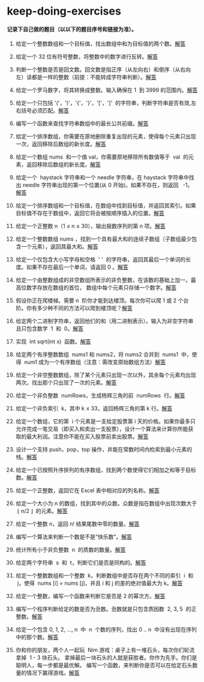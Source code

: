 # keep-doing-exercises

#### 记录下自己做的题目（以以下的题目序号和链接为准）。

1. 给定一个整数数组和一个目标值，找出数组中和为目标值的两个数。[解答](https://github.com/YaliixxG/keep-doing-exercises/blob/master/1.two-sum.js)

2. 给定一个 32 位有符号整数，将整数中的数字进行反转。[解答](https://github.com/YaliixxG/keep-doing-exercises/blob/master/7.reverse-integer.js)

3. 判断一个整数是否是回文数。回文数是指正序（从左向右）和倒序（从右向左）读都是一样的整数（前提：不能转成字符串判断）。[解答](https://github.com/YaliixxG/keep-doing-exercises/blob/master/9.palindrome-number.js)

4. 给定一个罗马数字，将其转换成整数。输入确保在 1  到 3999 的范围内。[解答](https://github.com/YaliixxG/keep-doing-exercises/blob/master/13.roman-to-integer.js)

5. 给定一个只包括 '('，')'，'{'，'}'，'['，']'  的字符串，判断字符串是否有效,左右括号必须匹配。[解答](https://github.com/YaliixxG/keep-doing-exercises/blob/master/20.valid-parentheses.js)

6. 编写一个函数来查找字符串数组中的最长公共前缀。[解答](https://github.com/YaliixxG/keep-doing-exercises/blob/master/14.longest-common-prefix.js)

7. 给定一个排序数组，你需要在原地删除重复出现的元素，使得每个元素只出现一次，返回移除后数组的新长度。[解答](https://github.com/YaliixxG/keep-doing-exercises/blob/master/26.remove-duplicates-from-sorted-array.js)

8. 给定一个数组 nums  和一个值 val，你需要原地移除所有数值等于  val  的元素，返回移除后数组的新长度。[解答](https://github.com/YaliixxG/keep-doing-exercises/blob/master/27.remove-element.js)

9. 给定一个  haystack 字符串和一个 needle 字符串，在 haystack 字符串中找出 needle 字符串出现的第一个位置(从 0 开始)。如果不存在，则返回   -1。[解答](https://github.com/YaliixxG/keep-doing-exercises/blob/master/28.implement-strstr.js)

10. 给定一个排序数组和一个目标值，在数组中找到目标值，并返回其索引。如果目标值不存在于数组中，返回它将会被按顺序插入的位置。[解答](https://github.com/YaliixxG/keep-doing-exercises/blob/master/35.search-insert-position.js)

11. 给定一个正整数 n（1 ≤ n ≤ 30），输出报数序列的第 n 项。[解答](https://github.com/YaliixxG/keep-doing-exercises/blob/master/38.count-and-say.js)

12. 给定一个整数数组 nums ，找到一个具有最大和的连续子数组（子数组最少包含一个元素），返回其最大和。[解答](https://github.com/YaliixxG/keep-doing-exercises/blob/master/53.maximum-subarray.js)

13. 给定一个仅包含大小写字母和空格  ' '  的字符串，返回其最后一个单词的长度。如果不存在最后一个单词，请返回 0 。[解答](https://github.com/YaliixxG/keep-doing-exercises/blob/master/58.length-of-last-word.js)

14. 给定一个由整数组成的非空数组所表示的非负整数，在该数的基础上加一。最高位数字存放在数组的首位， 数组中每个元素只存储一个数字。[解答](https://github.com/YaliixxG/keep-doing-exercises/blob/master/66.plus-one.js)

15. 假设你正在爬楼梯。需要 n  阶你才能到达楼顶。每次你可以爬 1 或 2 个台阶。你有多少种不同的方法可以爬到楼顶呢？[解答](https://github.com/YaliixxG/keep-doing-exercises/blob/master/70.climbing-stairs.js)

16. 给定两个二进制字符串，返回他们的和（用二进制表示）。输入为非空字符串且只包含数字  1  和  0。[解答](https://github.com/YaliixxG/keep-doing-exercises/blob/master/67.add-binary.js)

17. 实现  int sqrt(int x)  函数。[解答](https://github.com/YaliixxG/keep-doing-exercises/blob/master/69.sqrtx.js)

18. 给定两个有序整数数组  nums1 和 nums2，将 nums2 合并到  nums1  中，使得  num1 成为一个有序数组（注意：需改变原始数组方法）[解答](https://github.com/YaliixxG/keep-doing-exercises/blob/master/88.merge-sorted-array.js)

19. 给定一个非空整数数组，除了某个元素只出现一次以外，其余每个元素均出现两次。找出那个只出现了一次的元素。[解答](https://github.com/YaliixxG/keep-doing-exercises/blob/master/136.single-number.js)

20. 给定一个非负整数  numRows，生成杨辉三角的前  numRows  行。[解答](https://github.com/YaliixxG/keep-doing-exercises/blob/master/118.pascals-triangle.js)

21. 给定一个非负索引  k，其中 k ≤ 33，返回杨辉三角的第 k 行。[解答](https://github.com/YaliixxG/keep-doing-exercises/blob/master/119.pascals-triangle-ii.js)

22. 给定一个数组，它的第  i 个元素是一支给定股票第 i 天的价格。如果你最多只允许完成一笔交易（即买入和卖出一支股票），设计一个算法来计算你所能获取的最大利润。注意你不能在买入股票前卖出股票。[解答](https://github.com/YaliixxG/keep-doing-exercises/blob/master/121.best-time-to-buy-and-sell-stock.js)

23. 设计一个支持 push，pop，top 操作，并能在常数时间内检索到最小元素的栈。[解答](https://github.com/YaliixxG/keep-doing-exercises/blob/master/155.min-stack.js)

24. 给定一个已按照升序排列的有序数组，找到两个数使得它们相加之和等于目标数。[解答](https://github.com/YaliixxG/keep-doing-exercises/blob/master/167.two-sum-ii-input-array-is-sorted.js)

25. 给定一个正整数，返回它在 Excel 表中相对应的列名称。[解答](https://github.com/YaliixxG/keep-doing-exercises/blob/master/168.excel-sheet-column-title.js)

26. 给定一个大小为 n 的数组，找到其中的众数。众数是指在数组中出现次数大于  ⌊ n/2 ⌋  的元素。[解答](https://github.com/YaliixxG/keep-doing-exercises/blob/master/169.majority-element.js)

27. 给定一个整数 n，返回 n! 结果尾数中零的数量。[解答](https://github.com/YaliixxG/keep-doing-exercises/blob/master/172.factorial-trailing-zeroes.js)

28. 编写一个算法来判断一个数是不是“快乐数”。[解答](https://github.com/YaliixxG/keep-doing-exercises/blob/master/202.happy-number.js)

29. 统计所有小于非负整数  n  的质数的数量。[解答](https://github.com/YaliixxG/keep-doing-exercises/blob/master/204.count-primes.python3.py)

30. 给定两个字符串  s  和  t，判断它们是否是同构的。[解答](https://github.com/YaliixxG/keep-doing-exercises/blob/master/205.isomorphic-strings.python3.py)

31. 给定一个整数数组和一个整数  k，判断数组中是否存在两个不同的索引  i  和  j，使得  nums [i] = nums [j]，并且 i 和 j 的差的绝对值最大为 k。[解答](https://github.com/YaliixxG/keep-doing-exercises/blob/master/219.contains-duplicate-ii.py)

32. 给定一个整数，编写一个函数来判断它是否是 2 的幂次方。[解答](https://github.com/YaliixxG/keep-doing-exercises/blob/master/231.power-of-two.js)

33. 编写一个程序判断给定的数是否为丑数。丑数就是只包含质因数  2, 3, 5  的正整数。[解答](https://github.com/YaliixxG/keep-doing-exercises/blob/master/263.ugly-number.js)

34. 给定一个包含 0, 1, 2, ..., n  中  n  个数的序列，找出 0 .. n  中没有出现在序列中的那个数。[解答](https://github.com/YaliixxG/keep-doing-exercises/blob/master/268.missing-number.js)

35. 你和你的朋友，两个人一起玩  Nim 游戏：桌子上有一堆石头，每次你们轮流拿掉  1 - 3 块石头。 拿掉最后一块石头的人就是获胜者。你作为先手。你们是聪明人，每一步都是最优解。 编写一个函数，来判断你是否可以在给定石头数量的情况下赢得游戏。[解答](https://github.com/YaliixxG/keep-doing-exercises/blob/master/292.nim-game.js)
